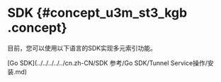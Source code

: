 # SDK {#concept_u3m_st3_kgb .concept}

目前，您可以使用以下语言的SDK实现多元索引功能。

[Go SDK](../../../../../cn.zh-CN/SDK 参考/Go SDK/Tunnel Service操作/安装.md)

